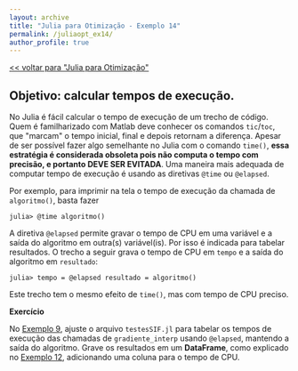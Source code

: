 ```yaml
---
layout: archive
title: "Julia para Otimização - Exemplo 14"
permalink: /juliaopt_ex14/
author_profile: true
---
```


[<< voltar para "Julia para Otimização"](/juliaopt/)

## Objetivo: calcular tempos de execução.

No Julia é fácil calcular o tempo de execução de um trecho de código. Quem é familharizado com Matlab deve conhecer os comandos `tic`/`toc`, que "marcam" o tempo inicial, final e depois retornam a diferença. Apesar de ser possível fazer algo semelhante no Julia com o comando `time()`, **essa estratégia é considerada obsoleta pois não computa o tempo com precisão, e portanto DEVE SER EVITADA**. Uma maneira mais adequada de computar tempo de execução é usando as diretivas `@time` ou `@elapsed`.

Por exemplo, para imprimir na tela o tempo de execução da chamada de `algoritmo()`, basta fazer
~~~
julia> @time algoritmo()
~~~

A diretiva `@elapsed` permite gravar o tempo de CPU em uma variável e a saída do algoritmo em outra(s) variável(is). Por isso é indicada para tabelar resultados. O trecho a seguir grava o tempo de CPU em `tempo` e a saída do algoritmo em `resultado`:
~~~
julia> tempo = @elapsed resultado = algoritmo()
~~~
Este trecho tem o mesmo efeito de `time()`, mas com tempo de CPU preciso.


**Exercício**

No [Exemplo 9](/juliaopt_ex9/), ajuste o arquivo `testesSIF.jl` para tabelar os tempos de execução das chamadas de `gradiente_interp` usando `@elapsed`, mantendo a saída do algoritmo. Grave os resultados em um **DataFrame**, como explicado no [Exemplo 12](/juliaopt_ex12/), adicionando uma coluna para o tempo de CPU.

